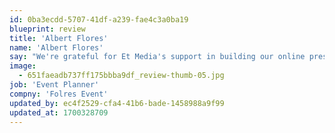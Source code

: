 ```yaml
---
id: 0ba3ecdd-5707-41df-a239-fae4c3a0ba19
blueprint: review
title: 'Albert Flores'
name: 'Albert Flores'
say: "We're grateful for Et Media's support in building our online presence. They've been instrumental in our mission. Their work is a recipe for success. They're design wizards! Pixlab exceeded our expectations with their web development skills."
image:
  - 651faeadb737ff175bbba9df_review-thumb-05.jpg
job: 'Event Planner'
compny: 'Folres Event'
updated_by: ec4f2529-cfa4-41b6-bade-1458988a9f99
updated_at: 1700328709
---
```

